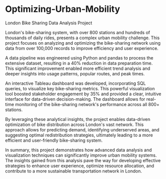 # Optimizing-Urban-Mobility

London Bike Sharing Data Analysis Project

London's bike-sharing system, with over 800 stations and hundreds of thousands of daily rides, presents a complex urban mobility challenge. This project focuses on analyzing and optimizing the bike-sharing network using data from over 100,000 records to improve efficiency and user experience.

A data pipeline was engineered using Python and pandas to process the extensive dataset, resulting in a 40% reduction in data preparation time. This significant improvement enabled more efficient trend analysis and deeper insights into usage patterns, popular routes, and peak times.

An interactive Tableau dashboard was developed, incorporating SQL queries, to visualize key bike-sharing metrics. This powerful visualization tool boosted stakeholder engagement by 35% and provided a clear, intuitive interface for data-driven decision-making. The dashboard allows for real-time monitoring of the bike-sharing network's performance across all 800+ stations.

By leveraging these analytical insights, the project enables data-driven optimization of bike distribution across London's vast network. This approach allows for predicting demand, identifying underserved areas, and suggesting optimal redistribution strategies, ultimately leading to a more efficient and user-friendly bike-sharing system.

In summary, this project demonstrates how advanced data analysis and visualization techniques can significantly improve urban mobility systems. The insights gained from this analysis pave the way for developing effective strategies to enhance user experience, optimize resource allocation, and contribute to a more sustainable transportation network in London.

